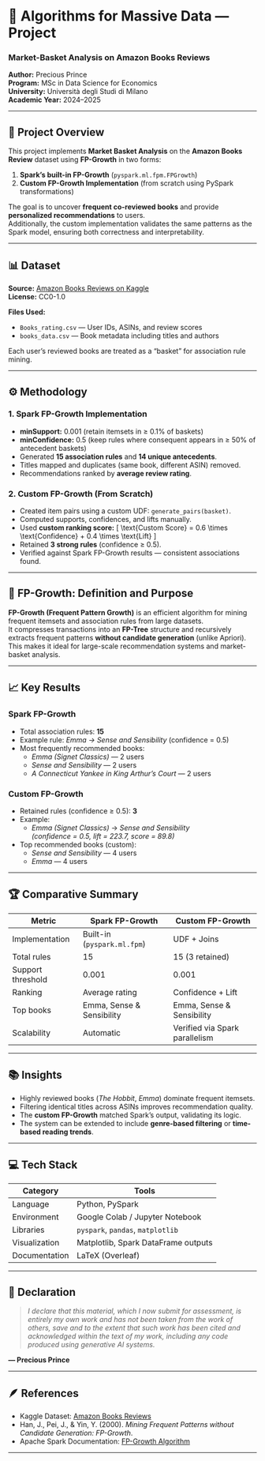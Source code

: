 # 📘 Algorithms for Massive Data — Project 
### **Market-Basket Analysis on Amazon Books Reviews**
**Author:** Precious Prince  
**Program:** MSc in Data Science for Economics  
**University:** Università degli Studi di Milano  
**Academic Year:** 2024–2025  

---

## 🧩 Project Overview

This project implements **Market Basket Analysis** on the **Amazon Books Review** dataset using **FP-Growth** in two forms:

1. **Spark’s built-in FP-Growth** (`pyspark.ml.fpm.FPGrowth`)
2. **Custom FP-Growth Implementation** (from scratch using PySpark transformations)

The goal is to uncover **frequent co-reviewed books** and provide **personalized recommendations** to users.  
Additionally, the custom implementation validates the same patterns as the Spark model, ensuring both correctness and interpretability.

---

## 📊 Dataset

**Source:** [Amazon Books Reviews on Kaggle](https://www.kaggle.com/datasets/mohamedbakhet/amazon-books-reviews)  
**License:** CC0-1.0  

**Files Used:**
- `Books_rating.csv` — User IDs, ASINs, and review scores  
- `books_data.csv` — Book metadata including titles and authors  

Each user’s reviewed books are treated as a “basket” for association rule mining.

---

## ⚙️ Methodology

### **1. Spark FP-Growth Implementation**
- **minSupport:** 0.001 (retain itemsets in ≥ 0.1% of baskets)  
- **minConfidence:** 0.5 (keep rules where consequent appears in ≥ 50% of antecedent baskets)  
- Generated **15 association rules** and **14 unique antecedents**.  
- Titles mapped and duplicates (same book, different ASIN) removed.  
- Recommendations ranked by **average review rating**.

### **2. Custom FP-Growth (From Scratch)**
- Created item pairs using a custom UDF: `generate_pairs(basket)`.  
- Computed supports, confidences, and lifts manually.  
- Used **custom ranking score:**
  \[
  \text{Custom Score} = 0.6 \times \text{Confidence} + 0.4 \times \text{Lift}
  \]
- Retained **3 strong rules** (confidence ≥ 0.5).  
- Verified against Spark FP-Growth results — consistent associations found.

---

## 🧠 FP-Growth: Definition and Purpose

**FP-Growth (Frequent Pattern Growth)** is an efficient algorithm for mining frequent itemsets and association rules from large datasets.  
It compresses transactions into an **FP-Tree** structure and recursively extracts frequent patterns **without candidate generation** (unlike Apriori).  
This makes it ideal for large-scale recommendation systems and market-basket analysis.

---

## 📈 Key Results

### **Spark FP-Growth**
- Total association rules: **15**  
- Example rule: *Emma → Sense and Sensibility* (confidence = 0.5)  
- Most frequently recommended books:
  - *Emma (Signet Classics)* — 2 users  
  - *Sense and Sensibility* — 2 users  
  - *A Connecticut Yankee in King Arthur’s Court* — 2 users  

### **Custom FP-Growth**
- Retained rules (confidence ≥ 0.5): **3**  
- Example:
  - *Emma (Signet Classics)* → *Sense and Sensibility*  
    *(confidence = 0.5, lift = 223.7, score = 89.8)*  
- Top recommended books (custom):  
  - *Sense and Sensibility* — 4 users  
  - *Emma* — 4 users  

---

## 🏆 Comparative Summary

| Metric | Spark FP-Growth | Custom FP-Growth |
|--------|----------------|------------------|
| Implementation | Built-in (`pyspark.ml.fpm`) | UDF + Joins |
| Total rules | 15 | 15 (3 retained) |
| Support threshold | 0.001 | 0.001 |
| Ranking | Average rating | Confidence + Lift |
| Top books | Emma, Sense & Sensibility | Emma, Sense & Sensibility |
| Scalability | Automatic | Verified via Spark parallelism |

---

## 📚 Insights

- Highly reviewed books (*The Hobbit*, *Emma*) dominate frequent itemsets.  
- Filtering identical titles across ASINs improves recommendation quality.  
- The **custom FP-Growth** matched Spark’s output, validating its logic.  
- The system can be extended to include **genre-based filtering** or **time-based reading trends**.

---

## 💻 Tech Stack

| Category | Tools |
|-----------|-------|
| Language | Python, PySpark |
| Environment | Google Colab / Jupyter Notebook |
| Libraries | `pyspark`, `pandas`, `matplotlib` |
| Visualization | Matplotlib, Spark DataFrame outputs |
| Documentation | LaTeX (Overleaf) |

---



## 🧾 Declaration

> *I declare that this material, which I now submit for assessment, is entirely my own work and has not been taken from the work of others, save and to the extent that such work has been cited and acknowledged within the text of my work, including any code produced using generative AI systems.*

**— Precious Prince**

---

## 🪶 References

- Kaggle Dataset: [Amazon Books Reviews](https://www.kaggle.com/datasets/mohamedbakhet/amazon-books-reviews)  
- Han, J., Pei, J., & Yin, Y. (2000). *Mining Frequent Patterns without Candidate Generation: FP-Growth*.  
- Apache Spark Documentation: [FP-Growth Algorithm](https://spark.apache.org/docs/latest/ml-frequent-pattern-mining.html)

---
